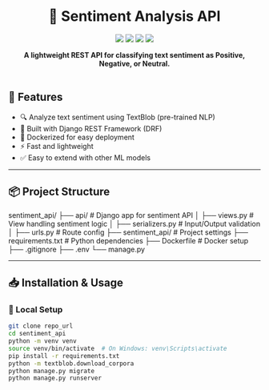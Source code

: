 <h1 align="center">🧠 Sentiment Analysis API</h1>

<p align="center">
  <img src="https://img.shields.io/badge/python-3.11-blue.svg">
  <img src="https://img.shields.io/badge/Django-4.x-green">
  <img src="https://img.shields.io/badge/DRF-3.14-red">
  <img src="https://img.shields.io/badge/NLP-TextBlob-yellow">
</p>

<div align="center">
  <strong>A lightweight REST API for classifying text sentiment as Positive, Negative, or Neutral.</strong>
</div>

<br>

## 🚀 Features

- 🔍 Analyze text sentiment using TextBlob (pre-trained NLP)
- 🧱 Built with Django REST Framework (DRF)
- 🐳 Dockerized for easy deployment
- ⚡ Fast and lightweight
- ✅ Easy to extend with other ML models

---

## 📦 Project Structure

sentiment_api/
├── api/ # Django app for sentiment API
│ ├── views.py # View handling sentiment logic
│ ├── serializers.py # Input/Output validation
│ ├── urls.py # Route config
├── sentiment_api/ # Project settings
├── requirements.txt # Python dependencies
├── Dockerfile # Docker setup
├── .gitignore
├── .env
└── manage.py


---

## 📥 Installation & Usage

### 🔧 Local Setup

```bash
git clone repo_url
cd sentiment_api
python -m venv venv
source venv/bin/activate  # On Windows: venv\Scripts\activate
pip install -r requirements.txt
python -m textblob.download_corpora
python manage.py migrate
python manage.py runserver
